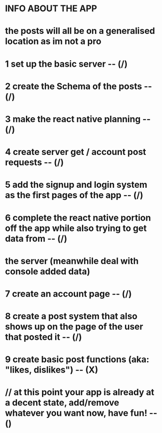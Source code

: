 # INFO ABOUT THE APP
# the posts will all be on a generalised location as im not a pro


# __1__ set up the basic server  --  (/)


# __2__ create the Schema of the posts  --  (/)


# __3__ make the react native planning  --  (/)


# __4__ create server get / account post requests  --  (/)


# __5__ add the signup and login system as the first pages of the app  --  (/)


# __6__ complete the react native portion off the app while also trying to get data from  --  (/)
# the server (meanwhile deal with console added data)


# __7__ create an account page  --  (/)


# __8__ create a post system that also shows up on the page of the user that posted it  --  (/)


# __9__ create basic post functions (aka: "likes, dislikes")  --  (X)


# // at this point your app is already at a decent state, add/remove whatever you want now, have fun!  --  ()



